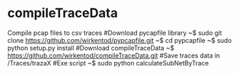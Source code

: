 # compileTraceData
Compile pcap files to csv traces
#Download pycapfile library
~$ sudo git clone https://github.com/wirkentod/pypcapfile.git
~$ cd pypcapfile
~$ sudo python setup.py install
#Download compileTraceData
~$ https://github.com/wirkentod/compileTraceData.git
#Save traces data in /Traces/trazaX
#Exe script
~$ sudo python calculateSubNetByTrace 
